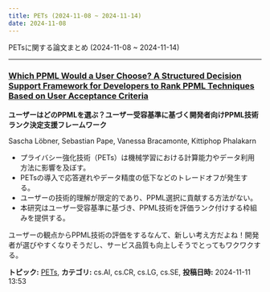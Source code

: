 ```yaml
---
title: PETs (2024-11-08 ~ 2024-11-14)
date: 2024-11-08
---
```


PETsに関する論文まとめ (2024-11-08 ~ 2024-11-14)


- - -

### [Which PPML Would a User Choose? A Structured Decision Support Framework for Developers to Rank PPML Techniques Based on User Acceptance Criteria](http://arxiv.org/abs/2411.06995)

**ユーザーはどのPPMLを選ぶ？ユーザー受容基準に基づく開発者向けPPML技術ランク決定支援フレームワーク**

Sascha Löbner, Sebastian Pape, Vanessa Bracamonte, Kittiphop Phalakarn

- プライバシー強化技術（PETs）は機械学習における計算能力やデータ利用方法に影響を及ぼす。
- PETsの導入で応答遅れやデータ精度の低下などのトレードオフが発生する。
- ユーザーの技術的理解が限定的であり、PPML選択に貢献する方法がない。
- 本研究はユーザー受容基準に基づき、PPML技術を評価ランク付けする枠組みを提供する。

ユーザーの観点からPPML技術の評価をするなんて、新しい考え方だよね！開発者が選びやすくなりそうだし、サービス品質も向上しそうでとってもワクワクする。



**トピック:** [PETs](../../pets), **カテゴリ:** cs.AI, cs.CR, cs.LG, cs.SE, **投稿日時:** 2024-11-11 13:53
